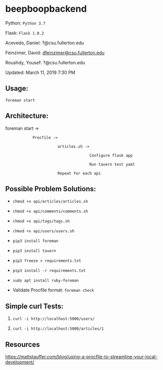 # beepboopbackend

Python: `Python 3.7`

Flask: `Flask 1.0.2`

Acevedo, Daniel: ?@csu.fullerton.edu

Feinzimer, David: dfeinzimer@csu.fullerton.edu

Roushdy, Yousef: ?@csu.fullerton.edu

Updated: March 11, 2019 7:30 PM
              
## Usage:

`foreman start`


## Architecture:

foreman start ->

                Procfile ->

                           articles.sh ->

                                         Configure flask app

                                         Run tavern test yaml

                           Repeat for each api


## Possible Problem Solutions:

- `chmod +x api/articles/articles.sh`

- `chmod +x api/comments/comments.sh`

- `chmod +x api/tags/tags.sh`

- `chmod +x api/users/users.sh`

- `pip3 install foreman`

- `pip3 install tavern`

- `pip3 freeze > requirements.txt`

- `pip3 install -r requirements.txt`

- `sudo apt install ruby-foreman`

- Validate Procfile format: `foreman check`


## Simple curl Tests:

1) `curl -i http://localhost:5000/users/`

2) `curl -i http://localhost:5000/articles/1`


## Resources

https://mattstauffer.com/blog/using-a-procfile-to-streamline-your-local-development/
